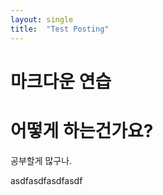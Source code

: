 ```yaml
---
layout: single
title:  "Test Posting"
---
```


# 마크다운 연습



어떻게 하는건가요?
=================



공부할게 많구나.

asdfasdfasdfasdf
